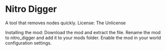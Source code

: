 # Nitro Digger
A tool that removes nodes quickly.
License:
The Unlicense

Installing the mod:
Download the mod and extract the file.
Rename the mod to nitro_digger and add it to your mods folder.
Enable the mod in your world configuration settings.
